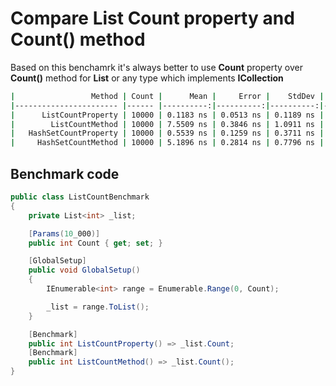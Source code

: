 # Compare List Count property and Count() method

Based on this benchamrk it's always better to use **Count** property over **Count()** method for **List** or any type which implements **ICollection**

```bash
|                 Method | Count |      Mean |     Error |    StdDev |    Median |
|----------------------- |------ |----------:|----------:|----------:|----------:|
|      ListCountProperty | 10000 | 0.1183 ns | 0.0513 ns | 0.1189 ns | 0.0914 ns |
|        ListCountMethod | 10000 | 7.5509 ns | 0.3846 ns | 1.0911 ns | 7.2175 ns |
|   HashSetCountProperty | 10000 | 0.5539 ns | 0.1259 ns | 0.3711 ns | 0.6092 ns |
|     HashSetCountMethod | 10000 | 5.1896 ns | 0.2814 ns | 0.7796 ns | 4.9093 ns |
```

## Benchmark code

```csharp
public class ListCountBenchmark
{
    private List<int> _list;

    [Params(10_000)]
    public int Count { get; set; }

    [GlobalSetup]
    public void GlobalSetup()
    {
        IEnumerable<int> range = Enumerable.Range(0, Count);

        _list = range.ToList();
    }

    [Benchmark]
    public int ListCountProperty() => _list.Count;
    [Benchmark]
    public int ListCountMethod() => _list.Count();
}
```
